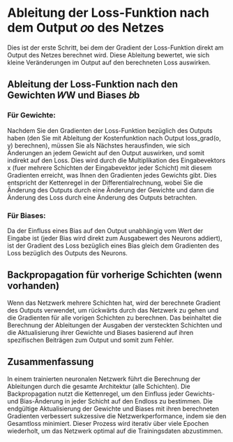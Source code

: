 # Ableitung der Loss-Funktion nach dem Output 𝑜o des Netzes

Dies ist der erste Schritt, bei dem der Gradient der Loss-Funktion direkt am Output des Netzes berechnet wird. Diese Ableitung bewertet, wie sich kleine Veränderungen im Output auf den berechneten Loss auswirken.

## Ableitung der Loss-Funktion nach den Gewichten 𝑊W und Biases 𝑏b

### Für Gewichte:

Nachdem Sie den Gradienten der Loss-Funktion bezüglich des Outputs haben (den Sie mit Ableitung der Kostenfunktion nach Output loss_grad(o, y) berechnen), müssen Sie als Nächstes herausfinden, wie sich Änderungen an jedem Gewicht auf den Output auswirken, und somit indirekt auf den Loss. Dies wird durch die Multiplikation des Eingabevektors x (fuer mehrere Schichten der Eingabevektor jeder Schicht) mit diesem Gradienten erreicht, was Ihnen den Gradienten jedes Gewichts gibt. Dies entspricht der Kettenregel in der Differentialrechnung, wobei Sie die Änderung des Outputs durch eine Änderung der Gewichte  und dann die Änderung des Loss durch eine Änderung des Outputs betrachten.

### Für Biases:

Da der Einfluss eines Bias auf den Output unabhängig vom Wert der Eingabe ist (jeder Bias wird direkt zum Ausgabewert des Neurons addiert), ist der Gradient des Loss bezüglich eines Bias gleich dem Gradienten des Loss bezüglich des Outputs des Neurons.

## Backpropagation für vorherige Schichten (wenn vorhanden)

Wenn das Netzwerk mehrere Schichten hat, wird der berechnete Gradient des Outputs verwendet, um rückwärts durch das Netzwerk zu gehen und die Gradienten für alle vorigen Schichten zu berechnen. Das beinhaltet die Berechnung der Ableitungen der Ausgaben der versteckten Schichten und die Aktualisierung ihrer Gewichte und Biases basierend auf ihren spezifischen Beiträgen zum Output und somit zum Fehler.

## Zusammenfassung

In einem trainierten neuronalen Netzwerk führt die Berechnung der Ableitungen durch die gesamte Architektur (alle Schichten). Die Backpropagation nutzt die Kettenregel, um den Einfluss jeder Gewichts- und Bias-Änderung in jeder Schicht auf den Endloss zu bestimmen. Die endgültige Aktualisierung der Gewichte und Biases mit ihren berechneten Gradienten verbessert sukzessive die Netzwerkperformance, indem sie den Gesamtloss minimiert. Dieser Prozess wird iterativ über viele Epochen wiederholt, um das Netzwerk optimal auf die Trainingsdaten abzustimmen.
